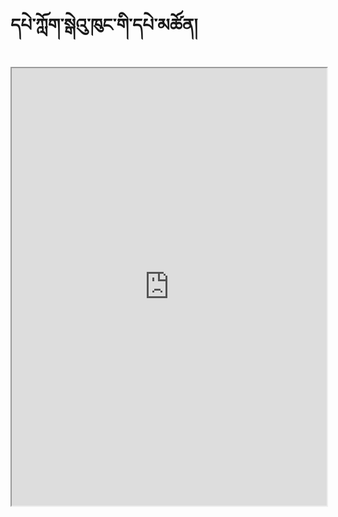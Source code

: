 # དཔེ་ཀློག་སྒེའུ་ཁུང་གི་དཔེ་མཚོན།

<iframe allowfullscreen src="https://library.bdrc.io/scripts/embed-iframe.html?work=bdr:W1ERI0009001&origin=website.com" width="100%" height="700"></iframe>
